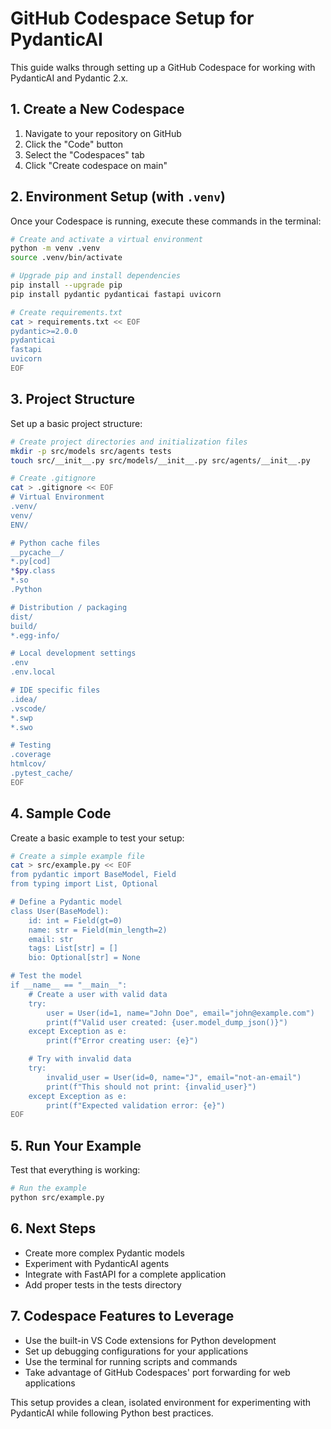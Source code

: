 # GitHub Codespace Setup for PydanticAI

This guide walks through setting up a GitHub Codespace for working with PydanticAI and Pydantic 2.x.

## 1. Create a New Codespace

1. Navigate to your repository on GitHub
2. Click the "Code" button
3. Select the "Codespaces" tab
4. Click "Create codespace on main"

## 2. Environment Setup (with `.venv`)

Once your Codespace is running, execute these commands in the terminal:

```bash
# Create and activate a virtual environment
python -m venv .venv
source .venv/bin/activate

# Upgrade pip and install dependencies
pip install --upgrade pip
pip install pydantic pydanticai fastapi uvicorn

# Create requirements.txt
cat > requirements.txt << EOF
pydantic>=2.0.0
pydanticai
fastapi
uvicorn
EOF
```

## 3. Project Structure

Set up a basic project structure:

```bash
# Create project directories and initialization files
mkdir -p src/models src/agents tests
touch src/__init__.py src/models/__init__.py src/agents/__init__.py

# Create .gitignore
cat > .gitignore << EOF
# Virtual Environment
.venv/
venv/
ENV/

# Python cache files
__pycache__/
*.py[cod]
*$py.class
*.so
.Python

# Distribution / packaging
dist/
build/
*.egg-info/

# Local development settings
.env
.env.local

# IDE specific files
.idea/
.vscode/
*.swp
*.swo

# Testing
.coverage
htmlcov/
.pytest_cache/
EOF
```

## 4. Sample Code

Create a basic example to test your setup:

```bash
# Create a simple example file
cat > src/example.py << EOF
from pydantic import BaseModel, Field
from typing import List, Optional

# Define a Pydantic model
class User(BaseModel):
    id: int = Field(gt=0)
    name: str = Field(min_length=2)
    email: str
    tags: List[str] = []
    bio: Optional[str] = None

# Test the model
if __name__ == "__main__":
    # Create a user with valid data
    try:
        user = User(id=1, name="John Doe", email="john@example.com")
        print(f"Valid user created: {user.model_dump_json()}")
    except Exception as e:
        print(f"Error creating user: {e}")

    # Try with invalid data
    try:
        invalid_user = User(id=0, name="J", email="not-an-email")
        print(f"This should not print: {invalid_user}")
    except Exception as e:
        print(f"Expected validation error: {e}")
EOF
```

## 5. Run Your Example

Test that everything is working:

```bash
# Run the example
python src/example.py
```

## 6. Next Steps

- Create more complex Pydantic models
- Experiment with PydanticAI agents
- Integrate with FastAPI for a complete application
- Add proper tests in the tests directory

## 7. Codespace Features to Leverage

- Use the built-in VS Code extensions for Python development
- Set up debugging configurations for your applications
- Use the terminal for running scripts and commands
- Take advantage of GitHub Codespaces' port forwarding for web applications

This setup provides a clean, isolated environment for experimenting with PydanticAI while following Python best practices.
